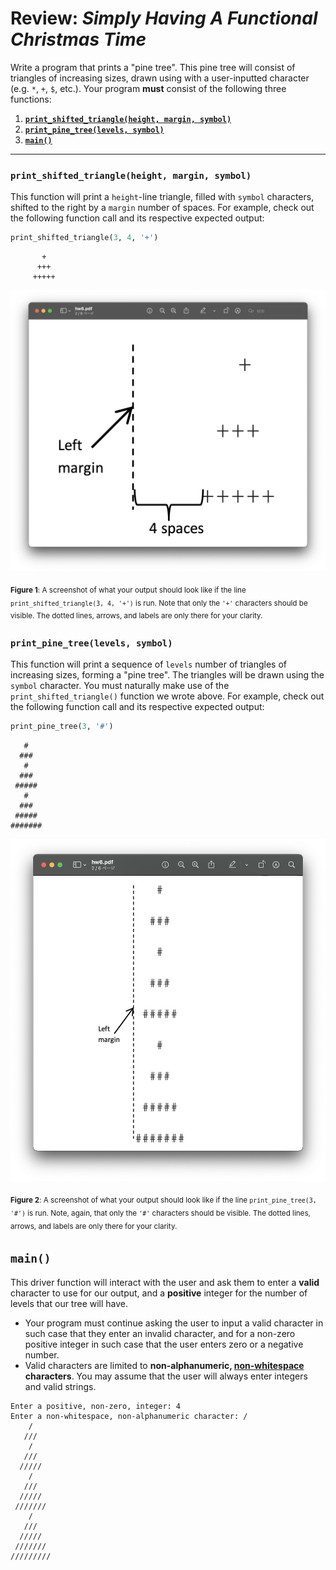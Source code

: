 # Review: _Simply Having A Functional Christmas Time_

Write a program that prints a "pine tree". This pine tree will consist of triangles of increasing sizes, drawn using 
with a user-inputted character (e.g. `*`, `+`, `$`, etc.). Your program **must** consist of the following three 
functions:

1. [**`print_shifted_triangle(height, margin, symbol)`**](#print_shifted_triangleheight-margin-symbol)
2. [**`print_pine_tree(levels, symbol)`**](#print_pine_treelevels-symbol)
3. [**`main()`**](#main)

---

### `print_shifted_triangle(height, margin, symbol)`

This function will print a `height`-line triangle, filled with `symbol` characters, shifted to the right by a `margin` number of spaces. For example, check out the following function call and its respective expected output:

```python
print_shifted_triangle(3, 4, '+')
```

```text
       +
      +++
     +++++
```

![sample_output 1.1](assets/sample_output_1_1.png)

<sub>**Figure 1**: A screenshot of what your output should look like if the line `print_shifted_triangle(3, 4, '+')` is
run. Note that only the `'+'` characters should be visible. The dotted lines, arrows, and labels are only there for
your clarity.<sub>

### `print_pine_tree(levels, symbol)`

This function will print a sequence of `levels` number of triangles of increasing sizes, forming a "pine tree". The triangles will be drawn using the `symbol` character. You must naturally make use of the `print_shifted_triangle()` function we wrote above. For example, check out the following function call and its respective expected output:

```python
print_pine_tree(3, '#')
```

```text
   #
  ###
   #
  ###
 #####
   #
  ###
 #####
#######
```

![sample_output 1.2](assets/sample_output_1_2.png)

<sub>**Figure 2**: A screenshot of what your output should look like if the line `print_pine_tree(3, '#')` is run. Note, again, that only the `'#'` characters should be visible. The dotted lines, arrows, and labels are only there for your clarity.<sub>

## `main()`

This driver function will interact with the user and ask them to enter a **valid** character to use for our output, and a **positive** integer for the number of levels that our tree will have. 
  - Your program must continue asking the user to input a valid character in such case that they enter an invalid character, and for a non-zero positive integer in such case that the user enters zero or a negative number. 
  - Valid characters are limited to **non-alphanumeric, [**non-whitespace**](https://docs.python.org/3/library/stdtypes.html#str.isspace) characters**. You may assume that the user will always enter integers and valid strings.

```text
Enter a positive, non-zero, integer: 4
Enter a non-whitespace, non-alphanumeric character: /
    /
   ///
    /
   ///
  /////
    /
   ///
  /////
 ///////
    /
   ///
  /////
 ///////
/////////
```